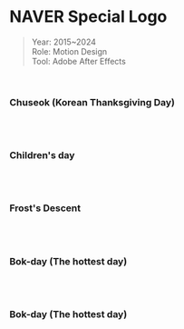 # NAVER Special Logo

> Year: 2015~2024<br>
Role: Motion Design<br>
Tool: Adobe After Effects<br>
<br>

### Chuseok (Korean Thanksgiving Day)

<br>

<br>

### Children's day

<br>

<br>

### Frost's Descent​​

<br>

<br>

### Bok-day (The hottest day)

<br>

<br>

### Bok-day (The hottest day)

<br>

<br>
